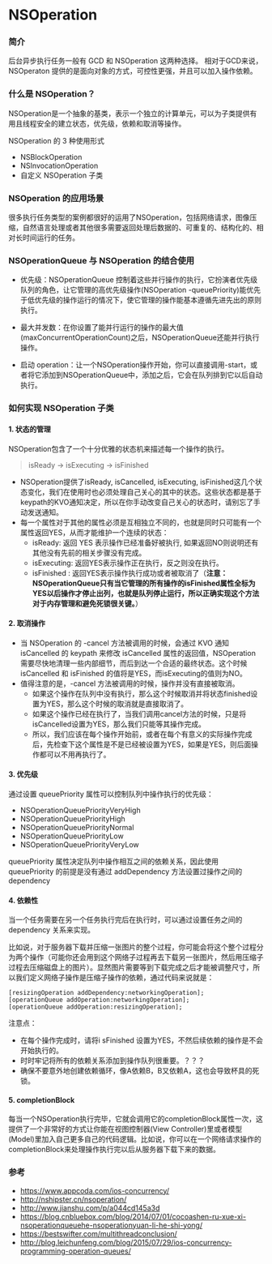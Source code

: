 
# NSOperation


### 简介
后台异步执行任务一般有 GCD 和 NSOperation 这两种选择。
相对于GCD来说，NSOperaton 提供的是面向对象的方式，可控性更强，并且可以加入操作依赖。

### 什么是 NSOperation？
NSOperation是一个抽象的基类，表示一个独立的计算单元，可以为子类提供有用且线程安全的建立状态，优先级，依赖和取消等操作。

NSOperation 的 3 种使用形式
- NSBlockOperation
- NSInvocationOperation
- 自定义 NSOperation 子类

### NSOperation 的应用场景
很多执行任务类型的案例都很好的运用了NSOperation，包括网络请求，图像压缩，自然语言处理或者其他很多需要返回处理后数据的、可重复的、结构化的、相对长时间运行的任务。

### NSOperationQueue 与 NSOperation 的结合使用
- 优先级：NSOperationQueue 控制着这些并行操作的执行，它扮演者优先级队列的角色，让它管理的高优先级操作(NSOperation -queuePriority)能优先于低优先级的操作运行的情况下，使它管理的操作能基本遵循先进先出的原则执行。

- 最大并发数：在你设置了能并行运行的操作的最大值(maxConcurrentOperationCount)之后，NSOperationQueue还能并行执行操作。

- 启动 operation：让一个NSOperation操作开始，你可以直接调用-start，或者将它添加到NSOperationQueue中，添加之后，它会在队列排到它以后自动执行。

### 如何实现 NSOperation 子类

#### 1. 状态的管理

NSOperation包含了一个十分优雅的状态机来描述每一个操作的执行。

> isReady → isExecuting → isFinished

- NSOperation提供了isReady, isCancelled, isExecuting, isFinished这几个状态变化，我们在使用时也必须处理自己关心的其中的状态。这些状态都是基于keypath的KVO通知决定，所以在你手动改变自己关心的状态时，请别忘了手动发送通知。
- 每一个属性对于其他的属性必须是互相独立不同的，也就是同时只可能有一个属性返回YES，从而才能维护一个连续的状态：
  - isReady: 返回 YES 表示操作已经准备好被执行, 如果返回NO则说明还有其他没有先前的相关步骤没有完成。
  - isExecuting: 返回YES表示操作正在执行，反之则没在执行。
  - isFinished : 返回YES表示操作执行成功或者被取消了（**注意：NSOperationQueue只有当它管理的所有操作的isFinished属性全标为YES以后操作才停止出列，也就是队列停止运行，所以正确实现这个方法对于内存管理和避免死锁很关键。**）


#### 2. 取消操作

- 当 NSOperation 的 -cancel 方法被调用的时候，会通过 KVO 通知 isCancelled 的 keypath 来修改 isCancelled 属性的返回值，NSOperation 需要尽快地清理一些内部细节，而后到达一个合适的最终状态。这个时候 isCancelled 和 isFinished 的值将是YES，而isExecuting的值则为NO。
- 值得注意的是，-cancel 方法被调用的时候，操作并没有直接被取消。
  - 如果这个操作在队列中没有执行，那么这个时候取消并将状态finished设置为YES，那么这个时候的取消就是直接取消了。
  - 如果这个操作已经在执行了，当我们调用cancel方法的时候，只是将isCancelled设置为YES，那么我们只能等其操作完成。
  - 所以，我们应该在每个操作开始前，或者在每个有意义的实际操作完成后，先检查下这个属性是不是已经被设置为YES，如果是YES，则后面操作都可以不用再执行了。


#### 3. 优先级

通过设置 queuePriority 属性可以控制队列中操作执行的优先级：
- NSOperationQueuePriorityVeryHigh
- NSOperationQueuePriorityHigh
- NSOperationQueuePriorityNormal
- NSOperationQueuePriorityLow
- NSOperationQueuePriorityVeryLow

queuePriority 属性决定队列中操作相互之间的依赖关系，因此使用 queuePriority 的前提是没有通过 addDependency 方法设置过操作之间的 dependency


#### 4. 依赖性

当一个任务需要在另一个任务执行完后在执行时，可以通过设置任务之间的 dependency 关系来实现。

比如说，对于服务器下载并压缩一张图片的整个过程，你可能会将这个整个过程分为两个操作（可能你还会用到这个网络子过程再去下载另一张图片，然后用压缩子过程去压缩磁盘上的图片）。显然图片需要等到下载完成之后才能被调整尺寸，所以我们定义网络子操作是压缩子操作的依赖，通过代码来说就是：
```
[resizingOperation addDependency:networkingOperation];
[operationQueue addOperation:networkingOperation];
[operationQueue addOperation:resizingOperation];
```
注意点：
- 在每个操作完成时，请将i sFinished 设置为YES，不然后续依赖的操作是不会开始执行的。
- 时时牢记将所有的依赖关系添加到操作队列很重要。？？？
- 确保不要意外地创建依赖循环，像A依赖B，B又依赖A，这也会导致杯具的死锁。


#### 5. completionBlock

每当一个NSOperation执行完毕，它就会调用它的completionBlock属性一次，这提供了一个非常好的方式让你能在视图控制器(View Controller)里或者模型(Model)里加入自己更多自己的代码逻辑。比如说，你可以在一个网络请求操作的completionBlock来处理操作执行完以后从服务器下载下来的数据。





### 参考

- https://www.appcoda.com/ios-concurrency/
- http://nshipster.cn/nsoperation/
- http://www.jianshu.com/p/a044cd145a3d
- https://blog.cnbluebox.com/blog/2014/07/01/cocoashen-ru-xue-xi-nsoperationqueuehe-nsoperationyuan-li-he-shi-yong/
- https://bestswifter.com/multithreadconclusion/
- http://blog.leichunfeng.com/blog/2015/07/29/ios-concurrency-programming-operation-queues/
